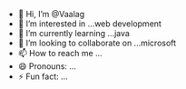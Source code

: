 - 👋 Hi, I’m @Vaalag
- 👀 I’m interested in ...web development
- 🌱 I’m currently learning ...java
- 💞️ I’m looking to collaborate on ...microsoft
- 📫 How to reach me ...
- 😄 Pronouns: ...
- ⚡ Fun fact: ...

<!---
Vaalag/Vaalag is a ✨ special ✨ repository because its `README.md` (this file) appears on your GitHub profile.
You can click the Preview link to take a look at your changes.
--->
